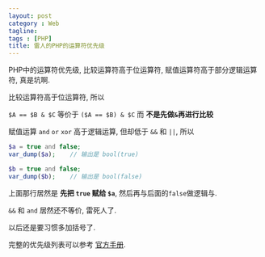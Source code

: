 ```yaml
---
layout: post
category : Web
tagline:
tags : [PHP]
title: 雷人的PHP的运算符优先级
---
```


PHP中的运算符优先级, 比较运算符高于位运算符, 赋值运算符高于部分逻辑运算符,
真是坑啊.

比较运算符高于位运算符, 所以

`$A == $B & $C` 等价于 `($A == $B) & $C`  而 **不是先做`&`再进行比较**

赋值运算 `and` `or` `xor` 高于逻辑运算, 但却低于 `&&` 和 `||`, 所以

```php
$a = true and false;
var_dump($a);    // 输出是 bool(true)

$b = true and false;
var_dump($b);    // 输出是 bool(false)
```

上面那行居然是 **先把 `true` 赋给 `$a`**, 然后再与后面的`false`做逻辑与.

`&&` 和 `and` 居然还不等价, 雷死人了.

以后还是要习惯多加括号了.

完整的优先级列表可以参考
[官方手册](http://php.net/manual/zh/language.operators.precedence.php).




